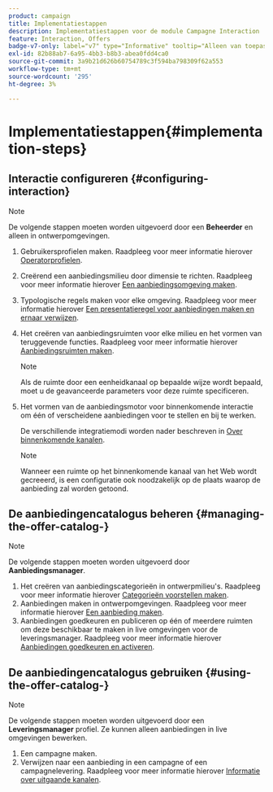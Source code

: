 ```yaml
---
product: campaign
title: Implementatiestappen
description: Implementatiestappen voor de module Campagne Interaction
feature: Interaction, Offers
badge-v7-only: label="v7" type="Informative" tooltip="Alleen van toepassing op Campaign Classic v7"
exl-id: 82b88ab7-6a95-4bb3-b8b3-abea0fdd4ca0
source-git-commit: 3a9b21d626b60754789c3f594ba798309f62a553
workflow-type: tm+mt
source-wordcount: '295'
ht-degree: 3%

---
```


# Implementatiestappen{#implementation-steps}



## Interactie configureren {#configuring-interaction}

>[!NOTE]
>
>De volgende stappen moeten worden uitgevoerd door een **Beheerder** en alleen in ontwerpomgevingen.

1. Gebruikersprofielen maken. Raadpleeg voor meer informatie hierover [Operatorprofielen](../../interaction/using/operator-profiles.md).
1. Creërend een aanbiedingsmilieu door dimensie te richten. Raadpleeg voor meer informatie hierover [Een aanbiedingsomgeving maken](../../interaction/using/live-design-environments.md#creating-an-offer-environment).
1. Typologische regels maken voor elke omgeving. Raadpleeg voor meer informatie hierover [Een presentatieregel voor aanbiedingen maken en ernaar verwijzen](../../interaction/using/managing-offer-presentation.md#creating-and-referencing-an-offer-presentation-rule).
1. Het creëren van aanbiedingsruimten voor elke milieu en het vormen van teruggevende functies. Raadpleeg voor meer informatie hierover [Aanbiedingsruimten maken](../../interaction/using/creating-offer-spaces.md).

   >[!NOTE]
   >
   >Als de ruimte door een eenheidkanaal op bepaalde wijze wordt bepaald, moet u de geavanceerde parameters voor deze ruimte specificeren.

1. Het vormen van de aanbiedingsmotor voor binnenkomende interactie om één of verscheidene aanbiedingen voor te stellen en bij te werken.

   De verschillende integratiemodi worden nader beschreven in [Over binnenkomende kanalen](../../interaction/using/about-inbound-channels.md).

   >[!NOTE]
   >
   >Wanneer een ruimte op het binnenkomende kanaal van het Web wordt gecreeerd, is een configuratie ook noodzakelijk op de plaats waarop de aanbieding zal worden getoond.

## De aanbiedingencatalogus beheren {#managing-the-offer-catalog-}

>[!NOTE]
>
>De volgende stappen moeten worden uitgevoerd door **Aanbiedingsmanager**.

1. Het creëren van aanbiedingscategorieën in ontwerpmilieu&#39;s. Raadpleeg voor meer informatie hierover [Categorieën voorstellen maken](../../interaction/using/creating-offer-categories.md).
1. Aanbiedingen maken in ontwerpomgevingen. Raadpleeg voor meer informatie hierover [Een aanbieding maken](../../interaction/using/creating-an-offer.md).
1. Aanbiedingen goedkeuren en publiceren op één of meerdere ruimten om deze beschikbaar te maken in live omgevingen voor de leveringsmanager. Raadpleeg voor meer informatie hierover [Aanbiedingen goedkeuren en activeren](../../interaction/using/approving-and-activating-an-offer.md).

## De aanbiedingencatalogus gebruiken {#using-the-offer-catalog-}

>[!NOTE]
>
>De volgende stappen moeten worden uitgevoerd door een **Leveringsmanager** profiel. Ze kunnen alleen aanbiedingen in live omgevingen bewerken.

1. Een campagne maken.
1. Verwijzen naar een aanbieding in een campagne of een campagnelevering. Raadpleeg voor meer informatie hierover [Informatie over uitgaande kanalen](../../interaction/using/about-outbound-channels.md).
